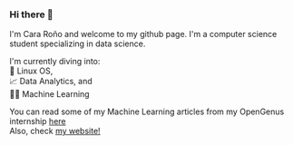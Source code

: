 ### Hi there 👋

I'm Cara Roño and welcome to my github page. 
I'm a computer science student specializing in data science. 

I'm currently diving into: <br>
  &#128039; Linux OS, <br>
  &#128200; Data Analytics, and <br>
  🤖🧠 Machine Learning

You can read some of my Machine Learning articles from my OpenGenus internship [here](https://iq.opengenus.org/author/cara-rono/)
<br>Also, check [my website!](http://clr.kalayaan.xyz/) 



